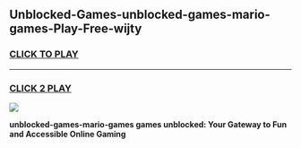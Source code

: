 
## Unblocked-Games-unblocked-games-mario-games-Play-Free-wijty
<h3>
<a href="https://premium76.site?title=unblocked-games-mario-games&ref=12A">CLICK TO PLAY</a></h3>
<hr>

<h3>
<a href="https://premium76.site?title=unblocked-games-mario-games&ref=12A">CLICK 2 PLAY</a>
  
</h3>

<a href="https://premium76.site?title=unblocked-games-mario-games&ref=12A"><img src="https://clearcache.store/games.png"></a>


**unblocked-games-mario-games games unblocked: Your Gateway to Fun and Accessible Online Gaming**
